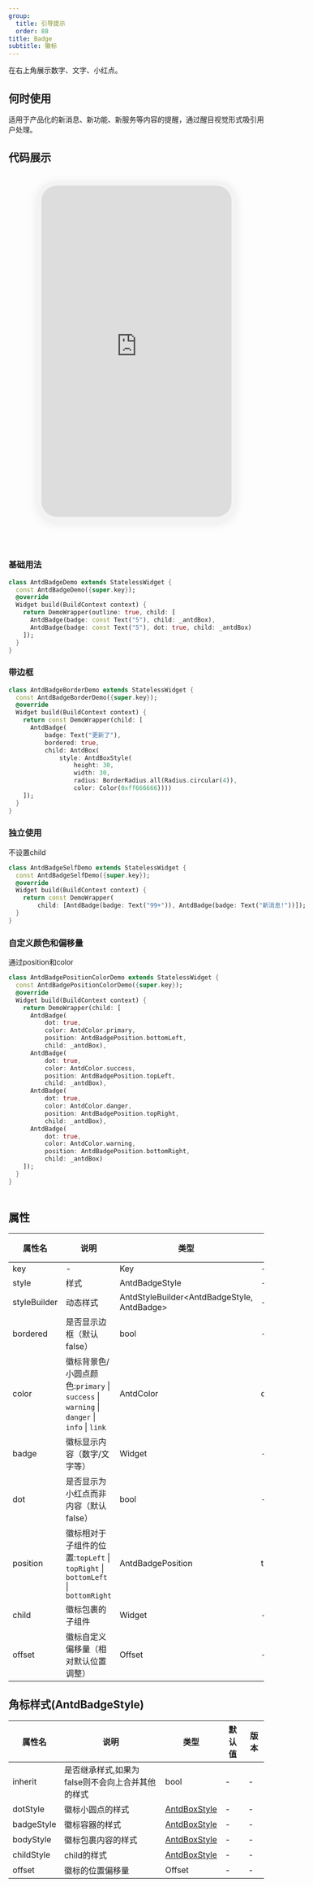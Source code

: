 ```yaml
---
group:
  title: 引导提示
  order: 88
title: Badge
subtitle: 徽标
---
```

在右上角展示数字、文字、小红点。
## 何时使用
适用于产品化的新消息、新功能、新服务等内容的提醒，通过醒目视觉形式吸引用户处理。

## 代码展示

<div class='preview-container'>
<div class='phone-preview'>
<iframe src='https://opensourcenocode.github.io/antd-flutter?target=AntdBadge'></iframe>
</div>
<div style='flex: 1;'>

### 基础用法


```dart
class AntdBadgeDemo extends StatelessWidget {
  const AntdBadgeDemo({super.key});
  @override
  Widget build(BuildContext context) {
    return DemoWrapper(outline: true, child: [
      AntdBadge(badge: const Text("5"), child: _antdBox),
      AntdBadge(badge: const Text("5"), dot: true, child: _antdBox)
    ]);
  }
}

```

### 带边框


```dart
class AntdBadgeBorderDemo extends StatelessWidget {
  const AntdBadgeBorderDemo({super.key});
  @override
  Widget build(BuildContext context) {
    return const DemoWrapper(child: [
      AntdBadge(
          badge: Text("更新了"),
          bordered: true,
          child: AntdBox(
              style: AntdBoxStyle(
                  height: 30,
                  width: 30,
                  radius: BorderRadius.all(Radius.circular(4)),
                  color: Color(0xff666666))))
    ]);
  }
}

```

### 独立使用

不设置child

```dart
class AntdBadgeSelfDemo extends StatelessWidget {
  const AntdBadgeSelfDemo({super.key});
  @override
  Widget build(BuildContext context) {
    return const DemoWrapper(
        child: [AntdBadge(badge: Text("99+")), AntdBadge(badge: Text("新消息!"))]);
  }
}

```

### 自定义颜色和偏移量

通过position和color

```dart
class AntdBadgePositionColorDemo extends StatelessWidget {
  const AntdBadgePositionColorDemo({super.key});
  @override
  Widget build(BuildContext context) {
    return DemoWrapper(child: [
      AntdBadge(
          dot: true,
          color: AntdColor.primary,
          position: AntdBadgePosition.bottomLeft,
          child: _antdBox),
      AntdBadge(
          dot: true,
          color: AntdColor.success,
          position: AntdBadgePosition.topLeft,
          child: _antdBox),
      AntdBadge(
          dot: true,
          color: AntdColor.danger,
          position: AntdBadgePosition.topRight,
          child: _antdBox),
      AntdBadge(
          dot: true,
          color: AntdColor.warning,
          position: AntdBadgePosition.bottomRight,
          child: _antdBox)
    ]);
  }
}

```

</div>
</div>

  <style>
.preview-container {
  display: flex;
  gap: 24px;
  margin: 32px 0;
  align-items: start;
}

.phone-preview {
  min-width: 375px;
  max-width: 375px;
  border: 10px solid #f3f3f3;
  border-radius: 40px;
  background: #fff;
  box-shadow: 0 4px 20px rgba(0, 0, 0, 0.08);
  overflow: hidden;
  height: 652px;
  width: 393px;
  position: sticky;
  top: 80px;
}

.phone-preview iframe {
  width: 100%;
  height: 100%;
  border: none;
}

.code-block {
  max-height: 100%;
  margin: 16px 0;
  overflow-y: scroll;
}

.dumi-default-source-code {
  margin: 0 !important;
}

.markdown .dumi-default-source-code >pre.prism-code {
  padding: 12px !important;
  font-size: 12px !important;
}

@media (max-width: 960px) {
  .preview-container {
    flex-direction: column;
  }
  
  .phone-preview {
    width: 100%;
    max-width: 375px;
    margin: 0 auto 24px;
    position: static;
  }
}

/* Dart 代码高亮主题 - 基于 VS Code 暗色主题优化 */
.prism-code {
  display: block;
  overflow-x: auto;
  padding: 1em;
  border-radius: 6px;
  font-family: 'Fira Code', 'Consolas', 'Monaco', monospace;
  font-size: 14px;
  line-height: 1.5;
  color: #d4d4d4;
  background: #1e1e1e;
}

/* 基础元素 */
.prism-code .hljs-keyword { color: #569cd6; font-weight: bold; }          /* 关键字 */
.prism-code .hljs-built_in { color: #4ec9b0; }                           /* 内置类型 */
.prism-code .hljs-type { color: #4ec9b0; }                               /* 类型声明 */
.prism-code .hljs-literal { color: #569cd6; }                            /* 字面量 */
.prism-code .hljs-number { color: #b5cea8; }                             /* 数字 */
.prism-code .hljs-string { color: #ce9178; }                             /* 字符串 */
.prism-code .hljs-comment { color: #6a9955; font-style: italic; }        /* 注释 */
.prism-code .hljs-meta { color: #9b9b9b; }                               /* 元信息 */

/* Dart 特有元素 */
.prism-code .hljs-constant { color: #4fc1ff; }                           /* const/final */
.prism-code .hljs-function { color: #dcdcaa; }                           /* 函数名 */
.prism-code .hljs-title.class_ { color: #4ec9b0; text-decoration: underline; } /* 类名 */
.prism-code .hljs-params { color: #9cdcfe; }                             /* 参数 */
.prism-code .hljs-variable { color: #9cdcfe; }                           /* 变量 */
.prism-code .hljs-annotation { color: #d4d4d4; background: #3a3a3a; }    /* 注解 */
.prism-code .hljs-punctuation { color: #d4d4d4; }                        /* 标点符号 */

/* 特殊增强 */
.prism-code .hljs-constructor { color: #c586c0; }                        /* 构造函数 */
.prism-code .hljs-named-parameter { color: #9cdcfe; font-style: italic; }/* 命名参数 */
.prism-code .hljs-generic { color: #4ec9b0; opacity: 0.8; }              /* 泛型符号 */
.prism-code .hljs-typedef { color: #4ec9b0; text-decoration: underline; }/* typedef */

/* 行号样式 (可选) */
.prism-code .hljs-ln-numbers {
  color: #858585;
  text-align: right;
  padding-right: 12px;
}
</style>

## 属性
| 属性名 | 说明 | 类型 | 默认值 | 版本 |
| --- | --- | --- | --- | --- |
| key | - | Key | - | - |
| style | 样式 | AntdBadgeStyle | - | - |
| styleBuilder | 动态样式 | AntdStyleBuilder&lt;AntdBadgeStyle, AntdBadge&gt; | - | - |
| bordered | 是否显示边框（默认false） | bool | - | - |
| color | 徽标背景色/小圆点颜色:`primary` \| `success` \| `warning` \| `danger` \| `info` \| `link` | AntdColor | danger | - |
| badge | 徽标显示内容（数字/文字等） | Widget | - | - |
| dot | 是否显示为小红点而非内容（默认false） | bool | - | - |
| position | 徽标相对于子组件的位置:`topLeft` \| `topRight` \| `bottomLeft` \| `bottomRight` | AntdBadgePosition | topRight | - |
| child | 徽标包裹的子组件 | Widget | - | - |
| offset | 徽标自定义偏移量（相对默认位置调整） | Offset | - | - |


## 角标样式(AntdBadgeStyle) <a id='AntdBadgeStyle'></a>

| 属性名 | 说明 | 类型 | 默认值 | 版本 |
| --- | --- | --- | --- | --- |
| inherit | 是否继承样式,如果为false则不会向上合并其他的样式 | bool | - | - |
| dotStyle | 徽标小圆点的样式 | [AntdBoxStyle](../components/antd-box/#AntdBoxStyle) | - | - |
| badgeStyle | 徽标容器的样式 | [AntdBoxStyle](../components/antd-box/#AntdBoxStyle) | - | - |
| bodyStyle | 徽标包裹内容的样式 | [AntdBoxStyle](../components/antd-box/#AntdBoxStyle) | - | - |
| childStyle | child的样式 | [AntdBoxStyle](../components/antd-box/#AntdBoxStyle) | - | - |
| offset | 徽标的位置偏移量 | Offset | - | - |


